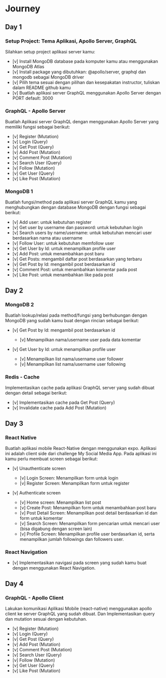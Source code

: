 # Journey

## Day 1

### Setup Project: Tema Aplikasi, Apollo Server, GraphQL

Silahkan setup project aplikasi server kamu:

- [v] Install MongoDB database pada komputer kamu atau menggunakan MongoDB Atlas
- [v] Install package yang dibutuhkan: @apollo/server, graphql dan mongodb sebagai MongoDB driver
- [v] Pilih tema sesuai dengan pilihan dan kesepakatan instructor, tuliskan dalam README github kamu
- [v] Buatlah aplikasi server GraphQL menggunakan Apollo Server dengan PORT default: 3000

### GraphQL - Apollo Server

Buatlah Aplikasi server GraphQL dengan menggunakan Apollo Server yang memiliki fungsi sebagai berikut:

- [v] Register (Mutation)
- [v] Login (Query)
- [v] Get Post (Query)
- [v] Add Post (Mutation)
- [v] Comment Post (Mutation)
- [v] Search User (Query)
- [v] Follow (Mutation)
- [v] Get User (Query)
- [v] Like Post (Mutation)

### MongoDB 1

Buatlah fungsi/method pada aplikasi server GraphQL kamu yang menghubungkan dengan database MongoDB dengan fungsi sebagai berikut:

- [v] Add user: untuk kebutuhan register
- [v] Get user by username dan password: untuk kebutuhan login
- [v] Search users by name/username: untuk kebutuhan mencari user berdasarkan nama atau username
- [v] Follow User: untuk kebutuhan memfollow user
- [v] Get User by Id: untuk menampilkan profile user
- [v] Add Post: untuk menambahkan post baru
- [v] Get Posts: mengambil daftar post berdasarkan yang terbaru
- [v] Get Post by Id: mengambil post berdasarkan id
- [v] Comment Post: untuk menambahkan komentar pada post
- [v] Like Post: untuk menambahkan like pada post

## Day 2

### MongoDB 2

Buatlah lookup/relasi pada method/fungsi yang berhubungan dengan MongoDB yang sudah kamu buat dengan rincian sebagai berikut:

- [v] Get Post by Id: mengambil post berdasarkan id

  - [v] Menampilkan nama/username user pada data komentar

- [v] Get User by Id: untuk menampilkan profile user
  - [v] Menampilkan list nama/username user follower
  - [v] Menampilkan list nama/username user following

### Redis - Cache

Implementasikan cache pada aplikasi GraphQL server yang sudah dibuat dengan detail sebagai berikut:

- [v] Implementasikan cache pada Get Post (Query)
- [v] Invalidate cache pada Add Post (Mutation)

## Day 3

### React Native

Buatlah aplikasi mobile React-Native dengan menggunakan expo. Aplikasi ini adalah client side dari challenge My Social Media App.
Pada aplikasi ini kamu perlu membuat screen sebagai berikut:

- [v] Unauthenticate screen

  - [v] Login Screen: Menampilkan form untuk login
  - [v] Register Screen: Menampilkan form untuk register

- [v] Authenticate screen
  - [v] Home screen: Menampilkan list post
  - [v] Create Post: Menampilkan form untuk menambahkan post baru
  - [v] Post Detail Screen: Menampilkan post detail berdasarkan id dan form untuk komentar
  - [v] Search Screen: Menampilkan form pencarian untuk mencari user (bisa digabung dengan screen lain)
  - [v] Profile Screen: Menampilkan profile user berdasarkan id, serta menampilkan jumlah followings dan followers user.

### React Navigation

- [v] Implementasikan navigasi pada screen yang sudah kamu buat dengan menggunakan React Navigation.

## Day 4

### GraphQL - Apollo Client

Lakukan komunikasi Aplikasi Mobile (react-native) menggunakan apollo client ke server GraphQL yang sudah dibuat. Dan Implementasikan query dan mutation sesuai dengan kebutuhan.

- [v] Register (Mutation)
- [v] Login (Query)
- [v] Get Post (Query)
- [v] Add Post (Mutation)
- [v] Comment Post (Mutation)
- [v] Search User (Query)
- [v] Follow (Mutation)
- [v] Get User (Query)
- [v] Like Post (Mutation)
